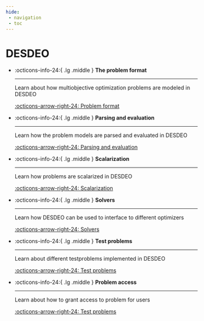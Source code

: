 ```yaml
---
hide:
 - navigation
 - toc
---
```

# DESDEO

<div class="grid cards" markdown>

-   :octicons-info-24:{ .lg .middle } __The problem format__

    ---

    Learn about how multiobjective optimization problems are modeled in DESDEO

    [:octicons-arrow-right-24: Problem format](./problem_format.md)

-   :octicons-info-24:{ .lg .middle } __Parsing and evaluation__

    ---

    Learn how the problem models are parsed and evaluated in DESDEO

    [:octicons-arrow-right-24: Parsing and evaluation](./parsing_and_evaluating.md)

-   :octicons-info-24:{ .lg .middle } __Scalarization__

    ---

    Learn how problems are scalarized in DESDEO

    [:octicons-arrow-right-24: Scalarization](./scalarization.md)

-   :octicons-info-24:{ .lg .middle } __Solvers__

    ---

    Learn how DESDEO can be used to interface to different optimizers

    [:octicons-arrow-right-24: Solvers](./solvers.md)

-   :octicons-info-24:{ .lg .middle } __Test problems__

    ---

    Learn about different testproblems implemented in DESDEO

    [:octicons-arrow-right-24: Test problems](./test_problems.md)

-   :octicons-info-24:{ .lg .middle } __Problem access__

    ---

    Learn about how to grant access to problem for users

    [:octicons-arrow-right-24: Test problems](./problem_access.md)
</div>